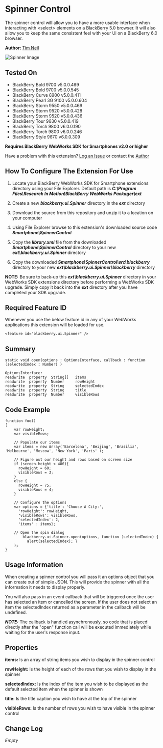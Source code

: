 # Spinner Control
The spinner control will allow you to have a more usable interface when interacting
with &lt;select&gt; elements on a BlackBerry 5.0 browser.  It will also allow you to keep 
the same consistent feel with your UI on a BlackBerry 6.0 browser.

**Author:** [Tim Neil](https://github.com/tneil)

![Spinner Image](https://github.com/tneil/MessingAround/blob/master/Smartphone/SpinnerControl/screenShot.png?raw=true)

## Tested On

* BlackBerry Bold 9700 v5.0.0.469
* BlackBerry Bold 9700 v5.0.0.545
* BlackBerry Curve 8900 v5.0.0.411
* BlackBerry Pearl 3G 9100 v5.0.0.604
* BlackBerry Storm 9550 v5.0.0.469
* BlackBerry Storm 9520 v5.0.0.428
* BlackBerry Storm 9520 v5.0.0.436
* BlackBerry Tour 9630 v5.0.0.419
* BlackBerry Torch 9800 v6.0.0.190
* BlackBerry Torch 9800 v6.0.0.246
* BlackBerry Style 9670 v6.0.0.309

**Requires BlackBerry WebWorks SDK for Smartphones v2.0 or higher**

Have a problem with this extension?  [Log an Issue](https://github.com/blackberry/WebWorks/issues) or contact the [Author](https://github.com/tneil)

## How To Configure The Extension For Use

1. Locate your BlackBerry WebWorks SDK for Smartphone extensions directory using your File Explorer.  Default path is _**C:\Program Files\Research In Motion\BlackBerry WebWorks Packager\ext**_

2. Create a new _**blackberry.ui.Spinner**_ directory in the _**ext**_ directory

3. Download the source from this repository and unzip it to a location on your computer

4. Using File Explorer browse to this extension's downloaded source code _**Smartphone\SpinnerControl**_

5. Copy the _**library.xml**_ file from the downloaded _**Smartphone\SpinnerControl**_ directory to your new _**ext\blackberry.ui.Spinner**_ directory

6. Copy the downloaded _**Smartphone\SpinnerControl\src\blackberry**_ directory to your new _**ext\blackberry.ui.Spinner\blackberry**_ directory

**NOTE:** Be sure to back-up this _**ext\blackberry.ui.Spinner**_ directory in your WebWorks SDK extensions directory before performing a WebWorks SDK upgrade. Simply copy it back into the _**ext**_ directory after you have completed your SDK upgrade.

## Required Feature ID
Whenever you use the below feature id in any of your WebWorks applications this extension will be loaded for use.

    <feature id="blackberry.ui.Spinner" />

## Summary

    static void open(options : OptionsInterface, callback : function (selectedIndex : Number) )

    OptionsInterface:
    readwrite  property  String[]   items
    readwrite  property  Number     rowHeight
    readwrite  property  String     selectedIndex
    readwrite  property  String     title
    readwrite  property  Number     visibleRows

## Code Example

    function foo()
    {
        var rowHeight;
        var visibleRows;

        // Populate our items
        var items = new Array('Barcelona', 'Beijing', 'Brasilia', 'Melbourne', 'Moscow', 'New York', 'Paris' );

        // Figure out our height and rows based on screen size
        if (screen.height < 480){
          rowHeight = 60;
          visibleRows = 3;
        }
        else {
          rowHeight = 75;
          visibleRows = 4;
        }

        // Configure the options 
        var options = {'title': 'Choose A City:',
          'rowHeight': rowHeight,
          'visibleRows': visibleRows,
          'selectedIndex': 2,
          'items' : items};

        // Open the spin dialog
            blackberry.ui.Spinner.open(options, function (selectedIndex) {
              alert(selectedIndex); }	  
        );	
    }

## Usage Information
When creating a spinner control you will pass it an options object that you can
create out of simple JSON.  This will provide the spinner with all the information it 
needs to display properly.

You will also pass in an event callback that will be triggered once the user has 
selected an item or cancelled the screen.  If the user does not select an item
the selectedIndex returned as a parameter in the callback will be undefined.

_**NOTE:**_ The callback is handled asynchronously, so code that is placed directly after
the "open" function call will be executed immediately while waiting for the user's 
response input.

## Properties
**items:**
Is an array of string items you wish to display in the spinner control

**rowHeight:**
Is the height of each of the rows that you wish to display in the spinner

**selectedIndex:**
Is the index of the item you wish to be displayed as the default selected 
item when the spinner is shown

**title:**
Is the title caption you wish to have at the top of the spinner

**visibleRows:**
Is the number of rows you wish to have visible in the spinner control

## Change Log
_Empty_
